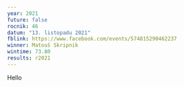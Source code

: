 ```yaml
---
year: 2021
future: false
rocnik: 46
datum: "13. listopadu 2021"
fblink: https://www.facebook.com/events/574815290462237
winner: Matouš Skripnik
wintime: 73.80
results: r2021
---
```

Hello